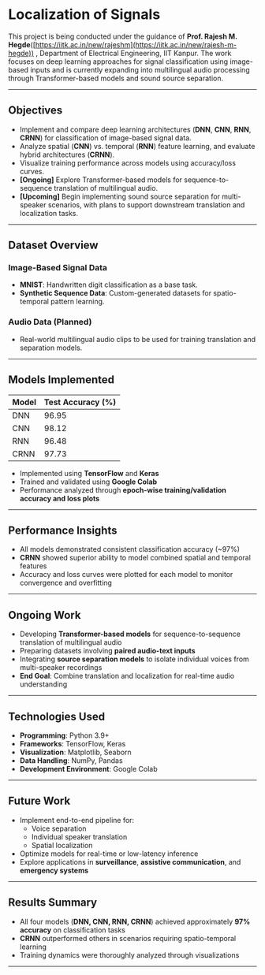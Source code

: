 # Localization of Signals

This project is being conducted under the guidance of **Prof. Rajesh M. Hegde**([https://iitk.ac.in/new/rajeshm](https://iitk.ac.in/new/rajesh-m-hegde))
, Department of Electrical Engineering, IIT Kanpur. The work focuses on deep learning approaches for signal classification using image-based inputs and is currently expanding into multilingual audio processing through Transformer-based models and sound source separation.

---

## Objectives

- Implement and compare deep learning architectures (**DNN**, **CNN**, **RNN**, **CRNN**) for classification of image-based signal data.
- Analyze spatial (**CNN**) vs. temporal (**RNN**) feature learning, and evaluate hybrid architectures (**CRNN**).
- Visualize training performance across models using accuracy/loss curves.
- **[Ongoing]** Explore Transformer-based models for sequence-to-sequence translation of multilingual audio.
- **[Upcoming]** Begin implementing sound source separation for multi-speaker scenarios, with plans to support downstream translation and localization tasks.

---

## Dataset Overview

### Image-Based Signal Data
- **MNIST**: Handwritten digit classification as a base task.
- **Synthetic Sequence Data**: Custom-generated datasets for spatio-temporal pattern learning.

### Audio Data (Planned)
- Real-world multilingual audio clips to be used for training translation and separation models.

---

## Models Implemented

| Model | Test Accuracy (%) |
|-------|-------------------|
| DNN   | 96.95             |
| CNN   | 98.12             |
| RNN   | 96.48             |
| CRNN  | 97.73             |

- Implemented using **TensorFlow** and **Keras**
- Trained and validated using **Google Colab**
- Performance analyzed through **epoch-wise training/validation accuracy and loss plots**

---

## Performance Insights

- All models demonstrated consistent classification accuracy (~97%)
- **CRNN** showed superior ability to model combined spatial and temporal features
- Accuracy and loss curves were plotted for each model to monitor convergence and overfitting

---

## Ongoing Work

- Developing **Transformer-based models** for sequence-to-sequence translation of multilingual audio
- Preparing datasets involving **paired audio-text inputs**
- Integrating **source separation models** to isolate individual voices from multi-speaker recordings
- **End Goal**: Combine translation and localization for real-time audio understanding

---

## Technologies Used

- **Programming**: Python 3.9+
- **Frameworks**: TensorFlow, Keras
- **Visualization**: Matplotlib, Seaborn
- **Data Handling**: NumPy, Pandas
- **Development Environment**: Google Colab

---

## Future Work

- Implement end-to-end pipeline for:
  - Voice separation
  - Individual speaker translation
  - Spatial localization
- Optimize models for real-time or low-latency inference
- Explore applications in **surveillance**, **assistive communication**, and **emergency systems**

---

## Results Summary

- All four models (**DNN, CNN, RNN, CRNN**) achieved approximately **97% accuracy** on classification tasks
- **CRNN** outperformed others in scenarios requiring spatio-temporal learning
- Training dynamics were thoroughly analyzed through visualizations

---



